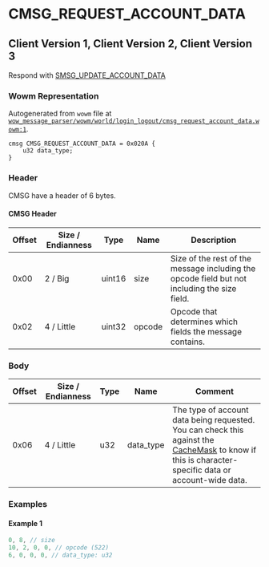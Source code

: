 # CMSG_REQUEST_ACCOUNT_DATA

## Client Version 1, Client Version 2, Client Version 3

Respond with [SMSG_UPDATE_ACCOUNT_DATA](./smsg_update_account_data.md)

### Wowm Representation

Autogenerated from `wowm` file at [`wow_message_parser/wowm/world/login_logout/cmsg_request_account_data.wowm:1`](https://github.com/gtker/wow_messages/tree/main/wow_message_parser/wowm/world/login_logout/cmsg_request_account_data.wowm#L1).
```rust,ignore
cmsg CMSG_REQUEST_ACCOUNT_DATA = 0x020A {
    u32 data_type;
}
```
### Header

CMSG have a header of 6 bytes.

#### CMSG Header

| Offset | Size / Endianness | Type   | Name   | Description |
| ------ | ----------------- | ------ | ------ | ----------- |
| 0x00   | 2 / Big           | uint16 | size   | Size of the rest of the message including the opcode field but not including the size field.|
| 0x02   | 4 / Little        | uint32 | opcode | Opcode that determines which fields the message contains.|

### Body

| Offset | Size / Endianness | Type | Name | Comment |
| ------ | ----------------- | ---- | ---- | ------- |
| 0x06 | 4 / Little | u32 | data_type | The type of account data being requested. You can check this against the [CacheMask](./cachemask.md) to know if this is character-specific data or account-wide data. |

### Examples

#### Example 1

```c
0, 8, // size
10, 2, 0, 0, // opcode (522)
6, 0, 0, 0, // data_type: u32
```
